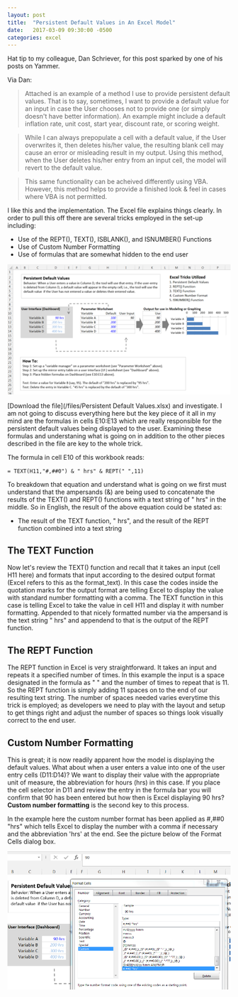 ```yaml
---
layout: post
title:  "Persistent Default Values in An Excel Model"
date:   2017-03-09 09:30:00 -0500
categories: excel
---
```


Hat tip to my colleague, Dan Schriever, for this post sparked by one of his posts on Yammer.

Via Dan:

>Attached is an example of a method I use to provide persistent default values. That is to say, sometimes, I want to provide a default value for an input in case the User chooses not to provide one (or simply doesn't have better information). An example might include a default inflation rate, unit cost, start year, discount rate, or scoring weight. 

>While I can always prepopulate a cell with a default value, if the User overwrites it, then deletes his/her value, the resulting blank cell may cause an error or misleading result in my output. Using this method, when the User deletes his/her entry from an input cell, the model will revert to the default value.

>This same functionality can be acheived differently using VBA. However, this method helps to provide a finished look & feel in cases where VBA is not permitted.

I like this and the implementation. The Excel file explains things clearly. In order to pull this off there are several tricks employed in the set-up including:

- Use of the REPT(), TEXT(), ISBLANK(), and ISNUMBER() Functions
- Use of Custom Number Formatting
- Use of formulas that are somewhat hidden to the end user

![Persistent Default Values](/img/persistent-default-values.png)

[Download the file](/files/Persistent Default Values.xlsx) and investigate. I am not going to discuss everything here but the key piece of it all in my mind are the formulas in cells E10:E13 which are really responsible for the persistent default values being displayed to the user. Examining these formulas and understaning what is going on in addition to the other pieces described in the file are key to the whole trick.

The formula in cell E10 of this workbook reads:

 ```
= TEXT(H11,"#,##0") & " hrs" & REPT(" ",11)
 ```

To breakdown that equation and understand what is going on we first must understand that the ampersands (&) are being used to concatenate the results of the TEXT() and REPT() functions with a text string of " hrs" in the middle. So in English, the result of the above equation could be stated as:

- The result of the TEXT function, " hrs", and the result of the REPT function combined into a text string

## The TEXT Function

Now let's review the TEXT() function and recall that it takes an input (cell H11 here) and formats that input according to the desired output format (Excel refers to this as the format_text). In this case the codes inside the quotation marks for the output format are telling Excel to display the value with standard number formatting with a comma. The TEXT function in this case is telling Excel to take the value in cell H11 and display it with number formatting. Appended to that nicely formatted number via the ampersand is the text string " hrs" and appendend to that is the output of the REPT function.

## The REPT Function

The REPT function in Excel is very straightforward. It takes an input and repeats it a specified number of times. In this example the input is a space designated in the formula as " " and the number of times to repeat that is 11. So the REPT function is simply adding 11 spaces on to the end of our resulting text string. The number of spaces needed varies everytime this trick is employed; as developers we need to play with the layout and setup to get things right and adjust the number of spaces so things look visually correct to the end user.

## Custom Number Formatting

This is great; it is now readily apparent how the model is displaying the default values. What about when a user enters a value into one of the user entry cells (D11:D14)? We want to display their value with the appropriate unit of measure, the abbreviation for hours (hrs) in this case. If you place the cell selector in D11 and review the entry in the formula bar you will confirm that 90 has been entered but how then is Excel displaying 90 hrs? **Custom number formatting** is the second key to this process.

In the example here the custom number format has been applied as #,##0 "hrs" which tells Excel to display the number with a comma if necessary and the abbreviation 'hrs' at the end. See the picture below of the Format Cells dialog box.

![Persistent Default Values](/img/persistent-default-values2.png)

